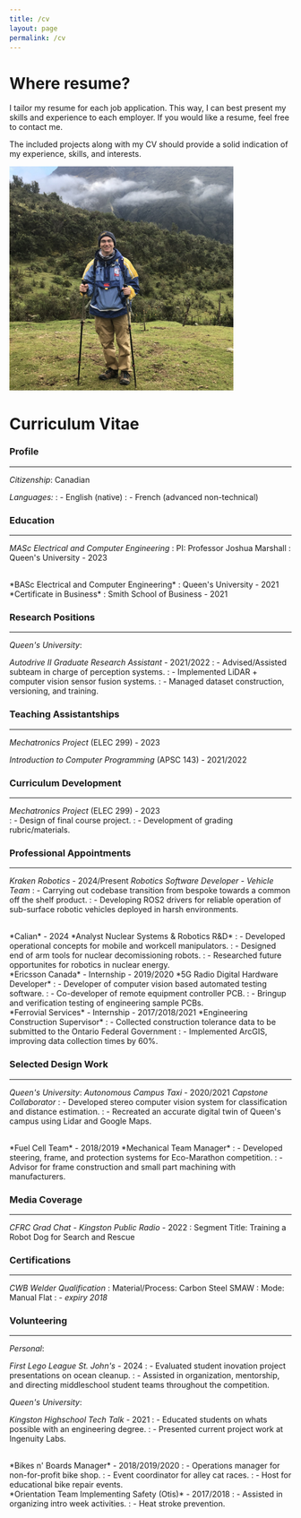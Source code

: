 ```yaml
---
title: /cv
layout: page
permalink: /cv
---
```


# Where resume?

I tailor my resume for each job application. This way, I can best present my skills and experience to each employer. If you would like a resume, feel free to contact me.

The included projects along with my CV should provide a solid indication of my experience, skills, and interests.

<img src="/images/cv/headshot.JPG" alt="headshot" width="400">

# Curriculum Vitae
### Profile
---
*Citizenship*: Canadian

*Languages:*
: - English (native)
: - French (advanced non-technical)

### Education
---
*MASc Electrical and Computer Engineering*
: PI: Professor Joshua Marshall
: Queen's University - 2023

<br />
*BASc Electrical and Computer Engineering*
: Queen's University - 2021

<br />
*Certificate in Business*
: Smith School of Business - 2021

### Research Positions  
---
*Queen's University*:

*Autodrive II Graduate Research Assistant* - 2021/2022
: - Advised/Assisted subteam in charge of perception systems.
: - Implemented LiDAR + computer vision sensor fusion systems.
: - Managed dataset construction, versioning, and training.

### Teaching Assistantships  
---
*Mechatronics Project* \(ELEC 299\) - 2023

*Introduction to Computer Programming* \(APSC 143\) - 2021/2022

### Curriculum Development
---
*Mechatronics Project* \(ELEC 299\) - 2023  
: - Design of final course project.
: - Development of grading rubric/materials.

### Professional Appointments
---
*Kraken Robotics* - 2024/Present
*Robotics Software Developer - Vehicle Team*
: - Carrying out codebase transition from bespoke towards a common off the shelf product.
: - Developing ROS2 drivers for reliable operation of sub-surface robotic vehicles deployed in harsh environments.

<br />
*Calian* - 2024
*Analyst Nuclear Systems & Robotics R&D*
: - Developed operational concepts for mobile and workcell manipulators.
: - Designed end of arm tools for nuclear decomissioning robots.
: - Researched future opportunites for robotics in nuclear energy.

<br />
*Ericsson Canada* - Internship - 2019/2020
*5G Radio Digital Hardware Developer*
: - Developer of computer vision based automated testing software.
: - Co-developer of remote equipment controller PCB.
: - Bringup and verification testing of engineering sample PCBs.

<br />
*Ferrovial Services* - Internship - 2017/2018/2021
*Engineering Construction Supervisor*
: - Collected construction tolerance data to be submitted to the Ontario Federal Government
: - Implemented ArcGIS, improving data collection times by 60%.

### Selected Design Work
---
*Queen's University*:
*Autonomous Campus Taxi* - 2020/2021
*Capstone Collaborator*
: - Developed stereo computer vision system for classification and distance estimation.
: - Recreated an accurate digital twin of Queen's campus using Lidar and Google Maps.

<br />
*Fuel Cell Team* - 2018/2019
*Mechanical Team Manager*
: - Developed steering, frame, and protection systems for Eco-Marathon competition.
: - Advisor for frame construction and small part machining with manufacturers.

### Media Coverage
---
*CFRC Grad Chat* - *Kingston Public Radio* - 2022
: Segment Title: Training a Robot Dog for Search and Rescue

### Certifications
---
*CWB Welder Qualification*
: Material/Process: Carbon Steel SMAW
: Mode: Manual Flat
: - *expiry 2018*

### Volunteering
---
*Personal*:

*First Lego League St. John's* - 2024
: - Evaluated student inovation project presentations on ocean cleanup.
: - Assisted in organization, mentorship, and directing middleschool student teams throughout the competition.

*Queen's University*:

*Kingston Highschool Tech Talk* - 2021
: - Educated students on whats possible with an engineering degree.
: - Presented current project work at Ingenuity Labs.

<br />
*Bikes n' Boards Manager* - 2018/2019/2020
: - Operations manager for non-for-profit bike shop.
: - Event coordinator for alley cat races.
: - Host for educational bike repair events.

<br />
*Orientation Team Implementing Safety (Otis)* - 2017/2018
: - Assisted in organizing intro week activities.
: - Heat stroke prevention.
